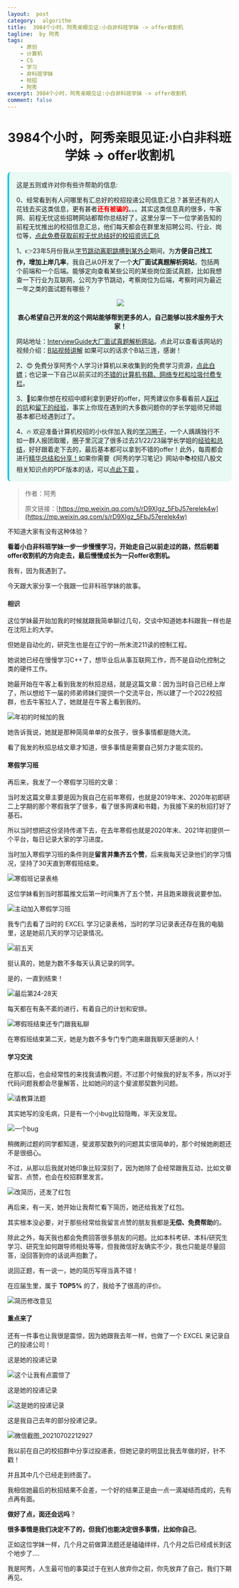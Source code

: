 ```yaml
---
layout:  post
category:  algorithm
title:  3984个小时，阿秀亲眼见证:小白非科班学妹 -> offer收割机
tagline:  by 阿秀
tags:
    - 原创
    - 计算机
    - CS
    - 学习
    - 非科班学妹
    - 校招
    - 阿秀
excerpt: 3984个小时，阿秀亲眼见证:小白非科班学妹 -> offer收割机
comment: false
---
```


<h1 align="center">3984个小时，阿秀亲眼见证:小白非科班学妹 -> offer收割机</h1>

<div style="border-color: #24C6DC;
            background-color: #e9f9f3;         
            margin: 1rem 0;
        padding: .25rem 1rem;
        border-left-width: .3rem;
        border-left-style: solid;
        border-radius: .5rem;
        color: inherit;">
  <p>这是五则或许对你有些许帮助的信息:</p>
<p>0、经常看到有人问哪里有汇总好的校招投递公司信息汇总？甚至还有的人花钱去买这类信息，更有甚者<span style="font-weight:bold;color:red">还有被骗的</span>。。。其实这类信息真的很多，牛客网、前程无忧这些招聘网站都帮你总结好了，这里分享一下一位学弟告知的前程无忧推出的校招信息汇总，他们每天都会在群里发招聘公司、行业、岗位等，<a href="https://mp.weixin.qq.com/s/XVrkXg5P0Z7rWhDAWkJDWA" target="_blank">点此免费获取前程无忧总结好的校招资讯汇总</a></p>  <p>1、👉23年5月份我从<a style="text-decoration: underline" href="https://mp.weixin.qq.com/s/zKItpGwIkHKK4g2aOlL2rA" target="_blank">字节跳动离职跳槽到某外企</a>期间，为<span style="font-weight:bold">方便自己找工作，增加上岸几率</span>，我自己从0开发了一个<span style="font-weight:bold">大厂面试真题解析网站</span>，包括两个前端和一个后端。能够定向查看某些公司的某些岗位面试真题，比如我想查一下行业为互联网，公司为字节跳动，考察岗位为后端，考察时间为最近一年之类的面试题有哪些？
<div align="center">
  <a  style="text-decoration: underline" href="https://top.interviewguide.cn/" target="_blank">  <img src="http://oss.interviewguide.cn/img/202308091638172.png" style="zoom:100%;" /></a>
<p style="font-weight:bold">衷心希望自己开发的这个网站能够帮到更多的人，自己能够以技术服务于大家！</p>
</div>网站地址：<a style="text-decoration: underline" href="https://top.interviewguide.cn/" target="_blank">InterviewGuide大厂面试真题解析网站</a>。点此可以查看该网站的视频介绍：<a style="text-decoration: underline" href="https://www.bilibili.com/video/BV1f94y1C7BL" target="_blank">B站视频讲解</a>   如果可以的话求个B站三连，感谢！
  </p> 
  <p>2、😍
    免费分享阿秀个人学习计算机以来收集到的免费学习资源，<a style="text-decoration: underline" href="/notes/07-resources/01-free/01-introduce.html" target="_blank">点此白嫖</a>；也记录一下自己以前买过的<a style="text-decoration: underline" href="/notes/07-resources/02-precious.html" target="_blank">不错的计算机书籍、网络专栏和垃圾付费专栏</a>。
  </p>
  <p>3、🚀如果你想在校招中顺利拿到更好的offer，阿秀建议你多看看前人<a style="text-decoration: underline" href="https://www.yuque.com/tuobaaxiu/httmmc/npg1k81zeq4wfpyz" target="_blank">踩过的坑</a>和<a style="text-decoration: underline"  target="_blank" href="https://www.yuque.com/tuobaaxiu/httmmc/gge9ppd0mbu2d3dp">留下的经验</a>，事实上你现在遇到的大多数问题你的学长学姐师兄师姐基本都已经遇到过了。
  </p>
  <p>4、🔥 欢迎准备计算机校招的小伙伴加入我的<a  style="text-decoration: underline" href="https://www.yuque.com/tuobaaxiu/httmmc/xg0otqvc17wfx4u9" target="_blank">学习圈子</a>，一个人踽踽独行不如一群人报团取暖，圈子里沉淀了很多过去21/22/23届学长学姐的<a  style="text-decoration: underline" href="https://www.yuque.com/tuobaaxiu/httmmc/gge9ppd0mbu2d3dp" target="_blank">经验和总结</a>，好好跟着走下去的，最后基本都可以拿到不错的offer！此外，每周都会进行<a  style="text-decoration: underline" href="https://www.yuque.com/tuobaaxiu/httmmc/npg1k81zeq4wfpyz" target="_blank">精华总结和分享！</a>如果你需要《阿秀的学习笔记》网站中📚︎校招八股文相关知识点的PDF版本的话，可以<a style="text-decoration: underline" href="https://www.yuque.com/tuobaaxiu/httmmc/qs0yn66apvkzw0ps" target="_blank">点此下载</a> 。</p>   </div>





> 作者：阿秀
>
> 原文链接：[https://mp.weixin.qq.com/s/rD9XIgz_5FbJ57erelek4w](https://mp.weixin.qq.com/s/rD9XIgz_5FbJ57erelek4w)

不知道大家有没有这种体验？

 **看着小白非科班学妹一步一步慢慢学习，开始走自己以前走过的路，然后朝着offer收割机的方向走去，最后慢慢成长为一只offer收割机。** 

我有，因为我遇到了。

今天跟大家分享一个我跟一位非科班学妹的故事。

#### 相识

这位学妹最开始加我的时候就跟我简单聊过几句，交谈中知道她本科跟我一样也是在沈阳上的大学。

但她是自动化的，研究生也是在辽宁的一所末流211读的控制工程。

她说她已经在慢慢学习C++了，想毕业后从事互联网工作，而不是自动化控制之类的硬件工作。

她最开始在牛客上看到我发的秋招总结，就是这篇文章：因为当时自己已经上岸了，所以想给下一届的师弟师妹们提供一个交流平台，所以建了一个2022校招群，也去牛客拉人了，她就是在牛客上看到我的。

![年初的时候加的我](http://oss.interviewguide.cn/img/202205220011558.png)



她告诉我说，她就是那种简简单单的女孩子，很多事情都是随大流。

看了我发的秋招总结文章才知道，很多事情是需要自己努力才能实现的。

#### 寒假学习班

再后来，我发了一个寒假学习班的文章：

当时发这篇文章主要是因为我自己在前年寒假，也就是2019年末、2020年初即研二上学期的那个寒假我学了很多，看了很多网课和书籍，为我接下来的秋招打好了基石。

所以当时想把这份坚持传递下去，在去年寒假也就是2020年末、2021年初提供一个平台，每日记录大家的学习进度。

当时加入寒假学习班的条件则是**留言并集齐五个赞**，后来我每天记录他们的学习情况，坚持了30天直到寒假班结束。

![寒假班记录表格](http://oss.interviewguide.cn/img/202205220011969.png)

 这位学妹看到当时那篇推文后第一时间集齐了五个赞，并且跑来跟我说要参加。 

![主动加入寒假学习班](http://oss.interviewguide.cn/img/202205220011503.png)

 我专门去看了当时的 EXCEL 学习记录表格，当时的学习记录表还存在我的电脑里，这是她前几天的学习记录情况。 

![前五天](http://oss.interviewguide.cn/img/202205220011087.png)

挺认真的，她是为数不多每天认真记录的同学。

是的，一直到结束！

![最后第24-28天](http://oss.interviewguide.cn/img/202205220012423.png)

每天都在有条不紊的进行，有着自己的计划和安排。

![寒假班结束还专门跟我私聊](http://oss.interviewguide.cn/img/202205220012257.png)

在寒假班结束第二天，她是为数不多专门专门跑来跟我聊天感谢的人！

#### 学习交流

在那以后，也会经常性的来找我请教问题，不过那个时候我的好友不多，所以对于代码问题我都会尽量解答，比如她问的这个斐波那契数列问题。

![请教算法题](http://oss.interviewguide.cn/img/202205220012258.png)

 其实她写的没毛病，只是有一个小bug比较隐晦，半天没发现。 

![一个bug](http://oss.interviewguide.cn/img/202205220012777.png)

稍微刷过题的同学都知道，斐波那契数列的问题其实很简单的，那个时候她刷题还不是很细心。

不过，从那以后我就对她印象比较深刻了，因为她除了会经常跟我互动，比如文章留言、点赞，也会在校招群里发言。

![改简历，还发了红包](http://oss.interviewguide.cn/img/202205220012376.png)

再后来，有一天，她开始让我帮忙看下简历，她还给我发了红包。

其实根本没必要，对于那些经常给我留言点赞的朋友我都是**无偿、免费帮助**的。

除此之外，每天我也都会免费回答很多朋友的问题。比如本科考研、本科/研究生学习、研究生如何跟导师相处等等，但我微信好友确实不少，我也只能是尽量回答，没回答到你的话说声抱歉了。

说回正题，有一说一，她的简历写得当真不错！

在应届生里，属于 **TOP5%** 的了，我给予了很高的评价。

![简历修改意见](http://oss.interviewguide.cn/img/202205220012553.png)

#### 重点来了

还有一件事也让我很是震惊，因为她跟我去年一样，也做了一个 EXCEL 来记录自己的投递公司！

这是她的投递记录

![这个让我有点震惊了](http://oss.interviewguide.cn/img/202205220012692.png)



这是她的投递记录

![这是她的投递记录](http://oss.interviewguide.cn/img/202205220012907.png)

这是我自己去年的部分投递记录。

![微信截图_20210702212927](http://oss.interviewguide.cn/img/202205220013312.png)

我以前在自己的校招群中分享过投递表，但她记录的明显比我去年做的好，针不戳！

并且其中几个已经走到终面了。

我相信她最后的秋招结果不会差，一个好的结果正是由一点一滴凝结而成的，先有点再有面。

**做好了点，面还会远吗**？

**很多事情是我们决定不了的，但我们也能决定很多事情，比如你自己**。

正如这位学妹一样，几个月之前做算法题还是磕磕绊绊，几个月之后已经成长到这个地步了....

<div>
    <p style="background-color: #FFFFFF;font-weight: normal;"  >我是阿秀，人生最可怕的事莫过于在别人放弃你之前，你先放弃了自己，我们下期再见。</p>
</div>






















